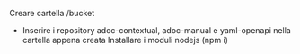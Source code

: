 Creare cartella /bucket
- Inserire i repository adoc-contextual, adoc-manual e yaml-openapi nella cartella appena creata
Installare i moduli nodejs (npm i)

